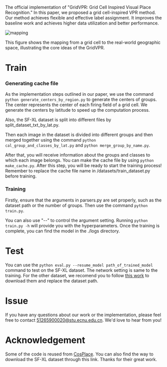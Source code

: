 The official implementation of "GridVPR: Grid Cell Inspired Visual Place Recognition." In this paper, we proposed a grid cell-inspired VPR method. Our method achieves flexible and effective label assignment. It improves the baseline work and achieves higher data utilization and better performance.

![mapping](https://github.com/user-attachments/assets/70fc3f4a-e561-43d2-a48d-c3e990c88731)

This figure shows the mapping from a grid cell to the real-world geographic space, illustrating the core ideas of the GridVPR. 

# Train

### Generating cache file

As the implementation steps outlined in our paper, we use the command `python generate_centers_by_region.py` to generate the centers of groups. The center represents the center of each firing field of a grid cell. We generate the centers by latitude to speed up the computation process.

Also, the SF-XL dataset is split into different files by split_dataset_txt_by_lat.py.

Then each image in the dataset is divided into different groups and then merged together using the command `python cal_group_and_classes_by_lat.py` and `python merge_group_by_name.py`.

After that, you will receive information about the groups and classes to which each image belongs. You can make the cache file by using `python make_cache.py`. After this step, you will be ready to start the training process! Remember to replace the cache file name in /datasets/train_dataset.py before training. 

### Training

Firstly, ensure that the arguments in parsers.py are set properly, such as the dataset path or the number of groups. Then use the command `python train.py`.

You can also use "--" to control the argument setting. Running `python train.py -h` will provide you with the hyperparameters. Once the training is complete, you can find the model in the ./logs directory.

# Test

You can use the `python eval.py --resume_model path_of_trained_model` command to test on the SF-XL dataset. The network setting is same to the training. For the other dataset, we recomend you to follow [this work](https://github.com/gmberton/VPR-datasets-downloader) to download them and replace the dataset path. 

# Issue

If you have any questions about our work or the implementation, please feel free to contact 51265900020@stu.ecnu.edu.cn. We'd love to hear from you!

# Acknowledgement

Some of the code is reused from [CosPlace](https://github.com/gmberton/CosPlace). You can also find the way to download the SF-XL dataset through this link. Thanks for their great work.
